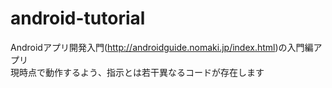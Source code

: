 # android-tutorial
Androidアプリ開発入門(http://androidguide.nomaki.jp/index.html)の入門編アプリ
<br/>現時点で動作するよう、指示とは若干異なるコードが存在します
